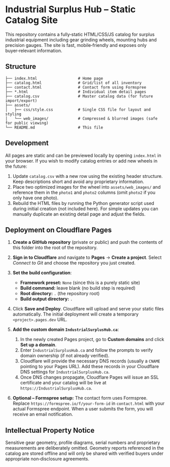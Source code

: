 # Industrial Surplus Hub – Static Catalog Site

This repository contains a fully‑static HTML/CSS/JS catalog for surplus industrial equipment including gear grinding wheels, mounting hubs and precision gauges. The site is fast, mobile‑friendly and exposes only buyer‑relevant information.

## Structure

```
├── index.html                  # Home page
├── catalog.html                # Grid/list of all inventory
├── contact.html                # Contact form using Formspree
├── *.html                      # Individual item detail pages
├── catalog.csv                 # Master catalog data (for future import/export)
├── assets/
│   ├── css/style.css           # Single CSS file for layout and styling
│   └── web_images/             # Compressed & blurred images (safe for public viewing)
└── README.md                   # This file
```

## Development

All pages are static and can be previewed locally by opening `index.html` in your browser.  If you wish to modify catalog entries or add new wheels in the future:

1.  Update `catalog.csv` with a new row using the existing header structure.  Keep descriptions short and avoid any proprietary information.
2.  Place two optimized images for the wheel into `assets/web_images/` and reference them in the `photo1` and `photo2` columns (omit `photo2` if you only have one photo).
3.  Rebuild the HTML files by running the Python generator script used during initial creation (not included here).  For simple updates you can manually duplicate an existing detail page and adjust the fields.

## Deployment on Cloudflare Pages

1.  **Create a GitHub repository** (private or public) and push the contents of this folder into the root of the repository.
2.  **Sign in to Cloudflare** and navigate to **Pages** → **Create a project**.  Select *Connect to Git* and choose the repository you just created.
3.  **Set the build configuration**:
    
    * **Framework preset:** `None` (since this is a purely static site)
    * **Build command:** leave blank (no build step is required)
    * **Root directory:** `.` (the repository root)
    * **Build output directory:** `.`

4.  Click **Save and Deploy**.  Cloudflare will upload and serve your static files automatically.  The initial deployment will create a temporary `<project>.pages.dev` URL.
5.  **Add the custom domain `IndustrialSurplusHub.ca`**:

    1. In the newly created Pages project, go to **Custom domains** and click **Set up a domain**.
    2. Enter `IndustrialSurplusHub.ca` and follow the prompts to verify domain ownership (if not already verified).
    3. Cloudflare will provide the necessary DNS records (usually a `CNAME` pointing to your Pages URL).  Add these records in your Cloudflare DNS settings for `IndustrialSurplusHub.ca`.
    4. Once DNS changes propagate, Cloudflare Pages will issue an SSL certificate and your catalog will be live at `https://IndustrialSurplusHub.ca`.

6.  **Optional – Formspree setup:**  The contact form uses Formspree.  Replace `https://formspree.io/f/your-form-id` in `contact.html` with your actual Formspree endpoint.  When a user submits the form, you will receive an email notification.

## Intellectual Property Notice

Sensitive gear geometry, profile diagrams, serial numbers and proprietary measurements are deliberately omitted.  Geometry reports referenced in the catalog are stored offline and will only be shared with verified buyers under appropriate non‑disclosure agreements.
